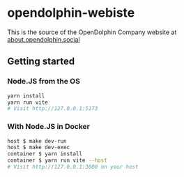 # opendolphin-webiste

This is the source of the OpenDolphin Company website at [about.opendolphin.social](https://about.opendolphin.social/)

## Getting started

### Node.JS from the OS

```bash
yarn install
yarn run vite
# Visit http://127.0.0.1:5173 
```

### With Node.JS in Docker

```bash
host $ make dev-run
host $ make dev-exec
container $ yarn install
container $ yarn run vite --host
# Visit http://127.0.0.1:3000 on your host 
```